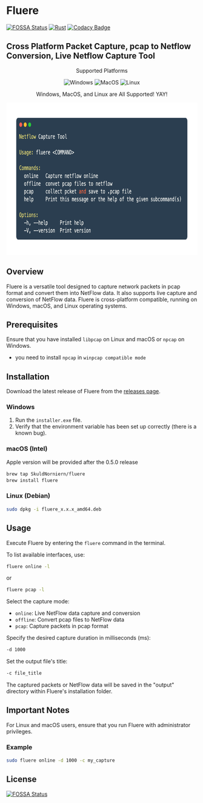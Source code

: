 # Fluere

[![FOSSA Status](https://app.fossa.com/api/projects/git%2Bgithub.com%2FSkuldNorniern%2Ffluere.svg?type=shield)](https://app.fossa.com/projects/git%2Bgithub.com%2FSkuldNorniern%2Ffluere?ref=badge_shield)
[![Rust](https://github.com/SkuldNorniern/fluere/actions/workflows/rust.yml/badge.svg)](https://github.com/SkuldNorniern/fluere/actions/workflows/rust.yml)
[![Codacy Badge](https://app.codacy.com/project/badge/Grade/9bb831ce9bab4ed394763bf9d6583773)](https://www.codacy.com/gh/SkuldNorniern/fluere/dashboard?utm_source=github.com&utm_medium=referral&utm_content=SkuldNorniern/fluere&utm_campaign=Badge_Grade)

## Cross Platform Packet Capture, pcap to Netflow Conversion, Live Netflow Capture Tool

<p align="center" align="right">
  Supported Platforms
</p>
<p align="center" align="right">
  <img alt="Windows" src="https://img.shields.io/badge/Windows-0078D6?style=for-the-badge&logo=windows&logoColor=white"/>
  <img alt="MacOS" src="https://img.shields.io/badge/mac%20os-000000?style=for-the-badge&logo=macos&logoColor=F0F0F0"/>
  <img alt="Linux" src="https://img.shields.io/badge/Linux-FCC624?style=for-the-badge&logo=linux&logoColor=black"/>
</p>
<p align="center" align="right">
  Windows, MacOS, and Linux are All Supported! YAY!
</p>

<div align="center">
    <img src="https://github.com/SkuldNorniern/fluere/blob/main/images/main.png" alt="Help Image" width="770" height="401"></img>
</div>

## Overview

Fluere is a versatile tool designed to capture network packets in pcap format and convert them into NetFlow data. It also supports live capture and conversion of NetFlow data. Fluere is cross-platform compatible, running on Windows, macOS, and Linux operating systems.

## Prerequisites

Ensure that you have installed `libpcap` on Linux and macOS or `npcap` on Windows.
- you need to install `npcap` in `winpcap compatible mode` 

## Installation

Download the latest release of Fluere from the [releases page](https://github.com/SkuldNorniern/fluere/releases).

### Windows

1. Run the `installer.exe` file.
2. Verify that the environment variable has been set up correctly (there is a known bug).

### macOS (Intel)
Apple version will be provided after the 0.5.0 release

```sh
brew tap SkuldNorniern/fluere
brew install fluere
```


### Linux (Debian)

```sh
sudo dpkg -i fluere_x.x.x_amd64.deb
```

## Usage

Execute Fluere by entering the `fluere` command in the terminal.

To list available interfaces, use:

```sh
fluere online -l
```

or

```sh
fluere pcap -l
```

Select the capture mode:

- `online`: Live NetFlow data capture and conversion
- `offline`: Convert pcap files to NetFlow data
- `pcap`: Capture packets in pcap format

Specify the desired capture duration in milliseconds (ms):

```sh
-d 1000
```

Set the output file's title:

```sh
-c file_title
```

The captured packets or NetFlow data will be saved in the "output" directory within Fluere's installation folder.

## Important Notes

For Linux and macOS users, ensure that you run Fluere with administrator privileges.

### Example

```sh
sudo fluere online -d 1000 -c my_capture
```

## License

[![FOSSA Status](https://app.fossa.com/api/projects/git%2Bgithub.com%2FSkuldNorniern%2Ffluere.svg?type=large)](https://app.fossa.com/projects/git%2Bgithub.com%2FSkuldNorniern%2Ffluere?ref=badge_large)
